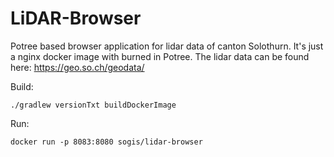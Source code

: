 # LiDAR-Browser

Potree based browser application for lidar data of canton Solothurn. It's just a nginx docker image with burned in Potree. The lidar data can be found here: https://geo.so.ch/geodata/

Build:
```
./gradlew versionTxt buildDockerImage
```

Run:
```
docker run -p 8083:8080 sogis/lidar-browser
```
